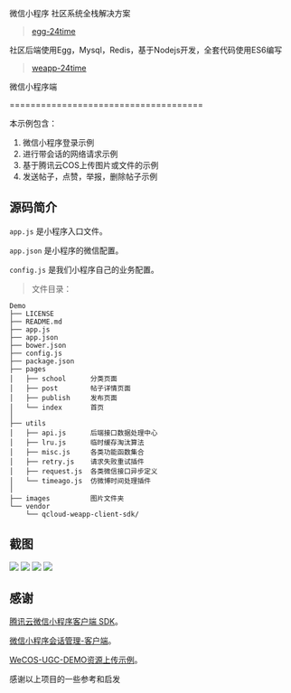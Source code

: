 微信小程序 社区系统全栈解决方案

> [egg-24time](https://github.com/seasonstar/egg-24time)

社区后端使用Egg，Mysql，Redis，基于Nodejs开发，全套代码使用ES6编写

> [weapp-24time](https://github.com/seasonstar/weapp-24time)

微信小程序端

=====================================

本示例包含：

1. 微信小程序登录示例
2. 进行带会话的网络请求示例
2. 基于腾讯云COS上传图片或文件的示例
3. 发送帖子，点赞，举报，删除帖子示例

## 源码简介

`app.js` 是小程序入口文件。

`app.json` 是小程序的微信配置。

`config.js` 是我们小程序自己的业务配置。

> 文件目录：

```tree
Demo
├── LICENSE
├── README.md
├── app.js
├── app.json
├── bower.json
├── config.js
├── package.json
├── pages
│   ├── school      分类页面
│   ├── post        帖子详情页面
│   ├── publish     发布页面
│   └── index       首页
│  
├── utils
│   ├── api.js      后端接口数据处理中心
│   ├── lru.js      临时缓存淘汰算法
│   ├── misc.js     各类功能函数集合
│   ├── retry.js    请求失败重试插件
│   ├── request.js  各类微信接口异步定义
│   └── timeago.js  仿微博时间处理插件
│
├── images          图片文件夹
└── vendor
    └── qcloud-weapp-client-sdk/
```

## 截图

![](http://785i8w.com1.z0.glb.clouddn.com/WechatIMG4.jpeg?imageView/2/w/160)
![](http://785i8w.com1.z0.glb.clouddn.com/WechatIMG3.jpeg?imageView/2/w/160)
![](http://785i8w.com1.z0.glb.clouddn.com/WechatIMG2.jpeg?imageView/2/w/160)
![](http://785i8w.com1.z0.glb.clouddn.com/WechatIMG1.jpeg?imageView/2/w/160)


## 感谢

[腾讯云微信小程序客户端 SDK](https://github.com/tencentyun/weapp-client-sdk)。

[微信小程序会话管理-客户端](https://github.com/CFETeam/weapp-session-client)。

[WeCOS-UGC-DEMO资源上传示例](https://github.com/tencentyun/wecos-ugc-upload-demo)。

感谢以上项目的一些参考和启发

